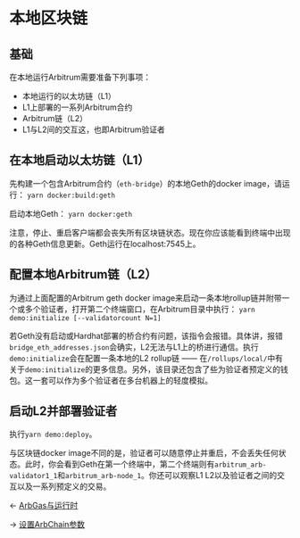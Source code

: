 # 本地区块链


## 基础
在本地运行Arbitrum需要准备下列事项：
* 本地运行的以太坊链（L1）
* L1上部署的一系列Arbitrum合约
* Arbitrum链（L2）
* L1与L2间的交互这，也即Arbitrum验证者

## 在本地启动以太坊链（L1）
先构建一个包含Arbitrum合约（`eth-bridge`）的本地Geth的docker image，请运行：
`yarn docker:build:geth`

启动本地Geth：
`yarn docker:geth`

注意，停止、重启客户端都会丧失所有区块链状态。现在你应该能看到终端中出现的各种Geth信息更新。Geth运行在localhost:7545上。

## 配置本地Arbitrum链（L2）
为通过上面配置的Arbitrum geth docker image来启动一条本地rollup链并附带一个或多个验证者，打开第二个终端窗口，在Arbitrum目录中执行：
`yarn demo:initialize [--validatorcount N=1]`

若Geth没有启动或Hardhat部署的桥合约有问题，该指令会报错。具体讲，报错`bridge_eth_addresses.json`会确实，L2无法与L1上的桥进行通信。执行`demo:initialize`会在配置一条本地的L2 rollup链 —— 在`/rollups/local/`中有关于`demo:initialize`的更多信息。另外，该目录还包含了些为验证者预定义的钱包。这一套可以作为多个验证者在多台机器上的轻度模拟。

## 启动L2并部署验证者
执行`yarn demo:deploy`。

与区块链docker image不同的是，验证者可以随意停止并重启，不会丢失任何状态。此时，你会看到Geth在第一个终端中，第二个终端则有`arbitrum_arb-validator1_1`和`arbitrum_arb-node_1`。你还可以观察L1 L2以及验证者之间的交互以及一系列预定义的交易。


← [ArbGas与运行时](../与以太坊相比的不同点/ArbGas与运行时.md)

→ [设置ArbChain参数](./设置ArbChain参数.md)




